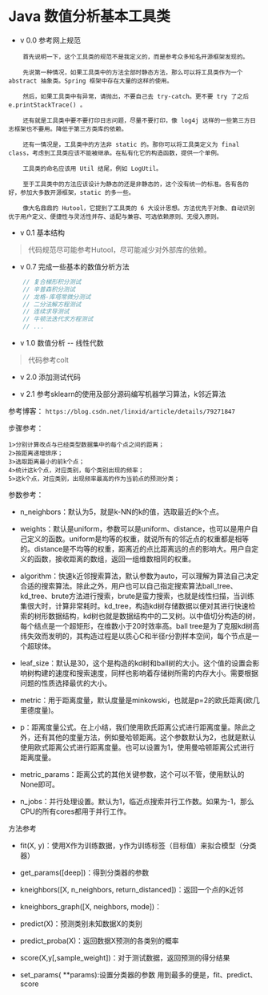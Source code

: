 # Java 数值分析基本工具类


* v 0.0 参考网上规范

```  
    首先说明一下，这个工具类的规范不是我定义的，而是参考众多知名开源框架发现的。
    
    先说第一种情况，如果工具类中的方法全部时静态方法，那么可以将工具类作为一个 abstract 抽象类。Spring 框架中存在大量的这样的使用。
    
    然后，如果工具类中有异常，请抛出，不要自己去 try-catch。更不要 try 了之后 e.printStackTrace() 。
    
    还有就是工具类中要不要打印日志问题，尽量不要打印，像 log4j 这样的一些第三方日志框架也不要用。降低于第三方类库的依赖。
    
    还有一情况是，工具类中的方法非 static 的。那你可以将工具类定义为 final class，考虑到工具类应该不能被继承。在私有化它的构造函数，提供一个单例。
    
    工具类的命名应该用 Util 结尾，例如 LogUtil。
    
    至于工具类中的方法应该设计为静态的还是非静态的，这个没有统一的标准。各有各的好，参加大多数开源框架，static 的多一些。
    
    像大名鼎鼎的 Hutool，它提到了工具类的 6 大设计思想。方法优先于对象、自动识别优于用户定义、便捷性与灵活性并存、适配与兼容、可选依赖原则、无侵入原则。
```

* v 0.1 基本结构

> 代码规范尽可能参考Hutool，尽可能减少对外部库的依赖。

* v 0.7 完成一些基本的数值分析方法

```java
    // 复合梯形积分测试
    // 辛普森积分测试
    // 龙格-库塔常微分测试
    // 二分法解方程测试
    // 连续求导测试
    // 牛顿法迭代求方程测试
    // ...
```

* v 1.0 数值分析 -- 线性代数

> 代码参考colt

* v 2.0 添加测试代码

* v 2.1 参考sklearn的使用及部分源码编写机器学习算法，k邻近算法

参考博客： `https://blog.csdn.net/linxid/article/details/79271847`

步骤参考：

    1>分别计算改点与已经类型数据集中的每个点之间的距离；
    2>按距离递增排序；
    3>选取距离最小的前k个点；
    4>统计这k个点，对应类别，每个类别出现的频率；
    5>这k个点，对应类别，出现频率最高的作为当前点的预测分类；
    

参数参考：

* n_neighbors：默认为5，就是k-NN的k的值，选取最近的k个点。

* weights：默认是uniform，参数可以是uniform、distance，也可以是用户自己定义的函数。uniform是均等的权重，就说所有的邻近点的权重都是相等的。distance是不均等的权重，距离近的点比距离远的点的影响大。用户自定义的函数，接收距离的数组，返回一组维数相同的权重。

* algorithm：快速k近邻搜索算法，默认参数为auto，可以理解为算法自己决定合适的搜索算法。除此之外，用户也可以自己指定搜索算法ball_tree、kd_tree、brute方法进行搜索，brute是蛮力搜索，也就是线性扫描，当训练集很大时，计算非常耗时。kd_tree，构造kd树存储数据以便对其进行快速检索的树形数据结构，kd树也就是数据结构中的二叉树。以中值切分构造的树，每个结点是一个超矩形，在维数小于20时效率高。ball tree是为了克服kd树高纬失效而发明的，其构造过程是以质心C和半径r分割样本空间，每个节点是一个超球体。

* leaf_size：默认是30，这个是构造的kd树和ball树的大小。这个值的设置会影响树构建的速度和搜索速度，同样也影响着存储树所需的内存大小。需要根据问题的性质选择最优的大小。

* metric：用于距离度量，默认度量是minkowski，也就是p=2的欧氏距离(欧几里德度量)。

* p：距离度量公式。在上小结，我们使用欧氏距离公式进行距离度量。除此之外，还有其他的度量方法，例如曼哈顿距离。这个参数默认为2，也就是默认使用欧式距离公式进行距离度量。也可以设置为1，使用曼哈顿距离公式进行距离度量。

* metric_params：距离公式的其他关键参数，这个可以不管，使用默认的None即可。

* n_jobs：并行处理设置。默认为1，临近点搜索并行工作数。如果为-1，那么CPU的所有cores都用于并行工作。

方法参考

* fit(X, y)：使用X作为训练数据，y作为训练标签（目标值）来拟合模型（分类器）

* get_params([deep])：得到分类器的参数

* kneighbors([X, n_neighbors, return_distanced])：返回一个点的k近邻

* kneighbors_graph([X, neighbors, mode])：

* predict(X)：预测类别未知数据X的类别

* predict_proba(X)：返回数据X预测的各类别的概率

* score(X,y[,sample_weight])：对于测试数据，返回预测的得分结果

* set_params( **params):设置分类器的参数 
用到最多的便是，fit、predict、score
